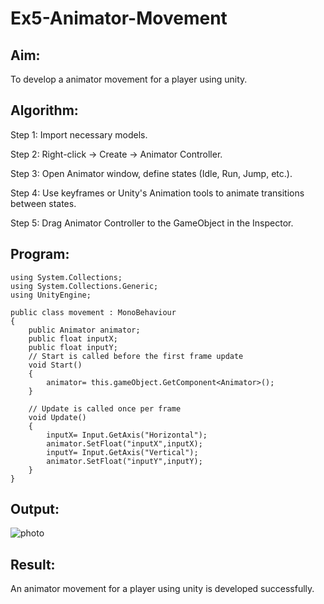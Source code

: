 # Ex5-Animator-Movement

## Aim:
To develop a animator movement for a player using unity.
## Algorithm:
Step 1:
Import necessary models.

Step 2:
Right-click -> Create -> Animator Controller.

Step 3:
Open Animator window, define states (Idle, Run, Jump, etc.).

Step 4:
Use keyframes or Unity's Animation tools to animate transitions between states.

Step 5:
Drag Animator Controller to the GameObject in the Inspector.
## Program:
```
using System.Collections;
using System.Collections.Generic;
using UnityEngine;

public class movement : MonoBehaviour
{
    public Animator animator;
    public float inputX;
    public float inputY;
    // Start is called before the first frame update
    void Start()
    {
        animator= this.gameObject.GetComponent<Animator>();
    }

    // Update is called once per frame
    void Update()
    {
        inputX= Input.GetAxis("Horizontal");
        animator.SetFloat("inputX",inputX);
        inputY= Input.GetAxis("Vertical");
        animator.SetFloat("inputY",inputY);
    }
}
```
## Output:
![photo](https://github.com/user-attachments/assets/e6a9072e-5af2-4d89-b5cb-55256947d40d)

## Result:
An animator movement for a player using unity is developed successfully.
